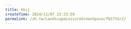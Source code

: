 ```yaml
---
title: kkjj
createTime: 2024/11/07 23:23:59
permalink: /zh-tw/LandscapeLeisureGreenSpace/fQ17tGrZ/
---
```

